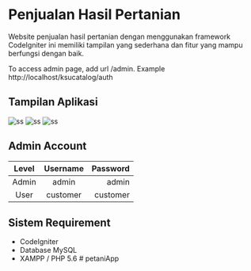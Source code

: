 # Penjualan Hasil Pertanian
Website penjualan hasil pertanian dengan menggunakan framework CodeIgniter ini memiliki tampilan yang sederhana dan fitur yang mampu berfungsi dengan baik.

To access admin page, add url /admin. Example http://localhost/ksucatalog/auth

## Tampilan Aplikasi
![ss](asset/ss1.png)
![ss](asset/ss2.png)
![ss](asset/ss3.png)

## Admin Account
| Level |  Username | Password |
|:-----:|:---------:|---------:|
| Admin |  admin    | admin    |
| User  |  customer | customer |

## Sistem Requirement
- CodeIgniter
- Database MySQL
- XAMPP / PHP 5.6
#   p e t a n i A p p  
 
